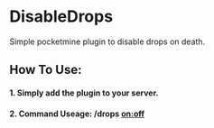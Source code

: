 # DisableDrops
Simple pocketmine plugin to disable drops on death.
## How To Use:
#### 1. Simply add the plugin to your server.
####  2. Command Useage: /drops <on:off>
